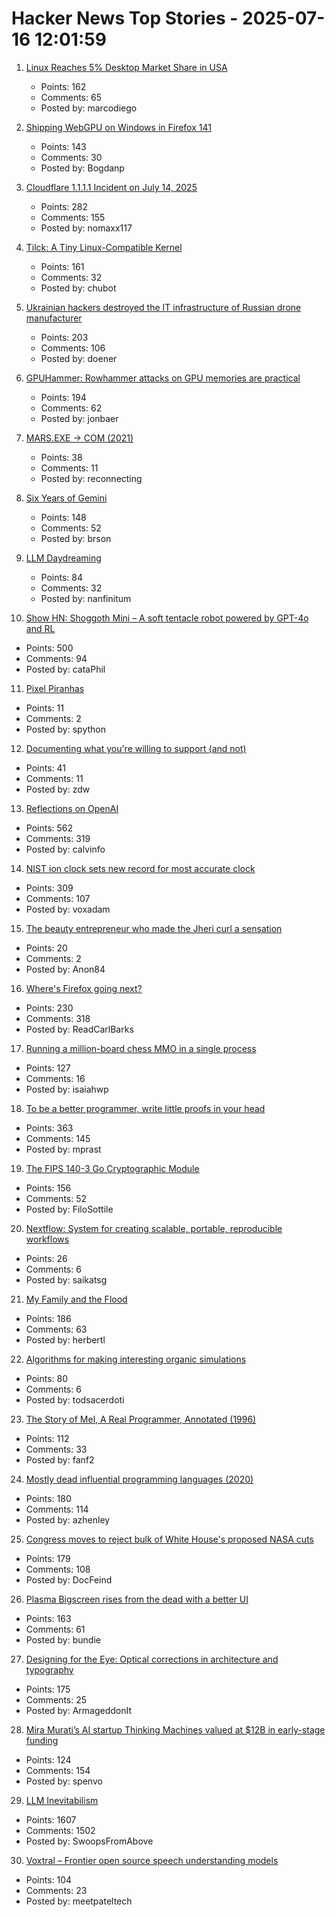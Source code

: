 # Hacker News Top Stories - 2025-07-16 12:01:59

1. [Linux Reaches 5% Desktop Market Share in USA](https://ostechnix.com/linux-reaches-5-desktop-market-share-in-usa/)
   - Points: 162
   - Comments: 65
   - Posted by: marcodiego

2. [Shipping WebGPU on Windows in Firefox 141](https://mozillagfx.wordpress.com/2025/07/15/shipping-webgpu-on-windows-in-firefox-141/)
   - Points: 143
   - Comments: 30
   - Posted by: Bogdanp

3. [Cloudflare 1.1.1.1 Incident on July 14, 2025](https://blog.cloudflare.com/cloudflare-1-1-1-1-incident-on-july-14-2025/)
   - Points: 282
   - Comments: 155
   - Posted by: nomaxx117

4. [Tilck: A Tiny Linux-Compatible Kernel](https://github.com/vvaltchev/tilck)
   - Points: 161
   - Comments: 32
   - Posted by: chubot

5. [Ukrainian hackers destroyed the IT infrastructure of Russian drone manufacturer](https://prm.ua/en/ukrainian-hackers-destroyed-the-it-infrastructure-of-a-russian-drone-manufacturer-what-is-known/)
   - Points: 203
   - Comments: 106
   - Posted by: doener

6. [GPUHammer: Rowhammer attacks on GPU memories are practical](https://gpuhammer.com/)
   - Points: 194
   - Comments: 62
   - Posted by: jonbaer

7. [MARS.EXE → COM (2021)](https://chaos.if.uj.edu.pl/~wojtek/MARS.COM/)
   - Points: 38
   - Comments: 11
   - Posted by: reconnecting

8. [Six Years of Gemini](https://geminiprotocol.net/news/2025_06_20.gmi)
   - Points: 148
   - Comments: 52
   - Posted by: brson

9. [LLM Daydreaming](https://gwern.net/ai-daydreaming)
   - Points: 84
   - Comments: 32
   - Posted by: nanfinitum

10. [Show HN: Shoggoth Mini – A soft tentacle robot powered by GPT-4o and RL](https://www.matthieulc.com/posts/shoggoth-mini)
   - Points: 500
   - Comments: 94
   - Posted by: cataPhil

11. [Pixel Piranhas](https://rybakov.com/blog/pixel_piranhas/)
   - Points: 11
   - Comments: 2
   - Posted by: spython

12. [Documenting what you're willing to support (and not)](https://rachelbythebay.com/w/2025/07/07/support/)
   - Points: 41
   - Comments: 11
   - Posted by: zdw

13. [Reflections on OpenAI](https://calv.info/openai-reflections)
   - Points: 562
   - Comments: 319
   - Posted by: calvinfo

14. [NIST ion clock sets new record for most accurate clock](https://www.nist.gov/news-events/news/2025/07/nist-ion-clock-sets-new-record-most-accurate-clock-world)
   - Points: 309
   - Comments: 107
   - Posted by: voxadam

15. [The beauty entrepreneur who made the Jheri curl a sensation](https://thehustle.co/originals/the-beauty-entrepreneur-who-made-the-jheri-curl-a-sensation)
   - Points: 20
   - Comments: 2
   - Posted by: Anon84

16. [Where's Firefox going next?](https://connect.mozilla.org/t5/discussions/where-s-firefox-going-next-you-tell-us/m-p/100698#M39094)
   - Points: 230
   - Comments: 318
   - Posted by: ReadCarlBarks

17. [Running a million-board chess MMO in a single process](https://eieio.games/blog/a-million-realtime-chess-boards-in-a-single-process/)
   - Points: 127
   - Comments: 16
   - Posted by: isaiahwp

18. [To be a better programmer, write little proofs in your head](https://the-nerve-blog.ghost.io/to-be-a-better-programmer-write-little-proofs-in-your-head/)
   - Points: 363
   - Comments: 145
   - Posted by: mprast

19. [The FIPS 140-3 Go Cryptographic Module](https://go.dev/blog/fips140)
   - Points: 156
   - Comments: 52
   - Posted by: FiloSottile

20. [Nextflow: System for creating scalable, portable, reproducible workflows](https://github.com/nextflow-io/nextflow)
   - Points: 26
   - Comments: 6
   - Posted by: saikatsg

21. [My Family and the Flood](https://www.texasmonthly.com/news-politics/texas-flood-firsthand-account/)
   - Points: 186
   - Comments: 63
   - Posted by: herbertl

22. [Algorithms for making interesting organic simulations](https://bleuje.com/physarum-explanation/)
   - Points: 80
   - Comments: 6
   - Posted by: todsacerdoti

23. [The Story of Mel, A Real Programmer, Annotated (1996)](https://users.cs.utah.edu/~elb/folklore/mel-annotated/node1.html#SECTION00010000000000000000)
   - Points: 112
   - Comments: 33
   - Posted by: fanf2

24. [Mostly dead influential programming languages (2020)](https://www.hillelwayne.com/post/influential-dead-languages/)
   - Points: 180
   - Comments: 114
   - Posted by: azhenley

25. [Congress moves to reject bulk of White House's proposed NASA cuts](https://arstechnica.com/space/2025/07/congress-moves-to-reject-bulk-of-white-houses-proposed-nasa-cuts/)
   - Points: 179
   - Comments: 108
   - Posted by: DocFeind

26. [Plasma Bigscreen rises from the dead with a better UI](https://www.neowin.net/news/kdes-android-tv-alternative-plasma-bigscreen-rises-from-the-dead-with-a-better-ui/)
   - Points: 163
   - Comments: 61
   - Posted by: bundie

27. [Designing for the Eye: Optical corrections in architecture and typography](https://www.nubero.ch/blog/015/)
   - Points: 175
   - Comments: 25
   - Posted by: ArmageddonIt

28. [Mira Murati’s AI startup Thinking Machines valued at $12B in early-stage funding](https://www.reuters.com/technology/mira-muratis-ai-startup-thinking-machines-raises-2-billion-a16z-led-round-2025-07-15/)
   - Points: 124
   - Comments: 154
   - Posted by: spenvo

29. [LLM Inevitabilism](https://tomrenner.com/posts/llm-inevitabilism/)
   - Points: 1607
   - Comments: 1502
   - Posted by: SwoopsFromAbove

30. [Voxtral – Frontier open source speech understanding models](https://mistral.ai/news/voxtral)
   - Points: 104
   - Comments: 23
   - Posted by: meetpateltech

